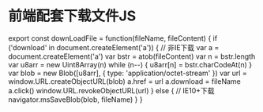 # 前端配套下载文件JS
export const downLoadFile = function(fileName, fileContent) {
  if ('download' in document.createElement('a')) { // 非IE下载
    var a = document.createElement('a')
    var bstr = atob(fileContent)
    var n = bstr.length
    var u8arr = new Uint8Array(n)
    while (n--) {
      u8arr[n] = bstr.charCodeAt(n)
    }
    var blob = new Blob([u8arr], { type: 'application/octet-stream' })
    var url = window.URL.createObjectURL(blob)
    a.href = url
    a.download = fileName
    a.click()
    window.URL.revokeObjectURL(url)
  } else { // IE10+下载
    navigator.msSaveBlob(blob, fileName)
  }
}